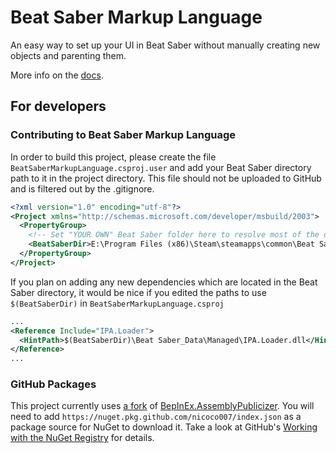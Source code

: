 # Beat Saber Markup Language
An easy way to set up your UI in Beat Saber without manually creating new objects and parenting them.

More info on the [docs](https://monkeymanboy.github.io/BSML-Docs/).

## For developers

### Contributing to Beat Saber Markup Language
In order to build this project, please create the file `BeatSaberMarkupLanguage.csproj.user` and add your Beat Saber directory path to it in the project directory.
This file should not be uploaded to GitHub and is filtered out by the .gitignore.

```xml
<?xml version="1.0" encoding="utf-8"?>
<Project xmlns="http://schemas.microsoft.com/developer/msbuild/2003">
  <PropertyGroup>
    <!-- Set "YOUR OWN" Beat Saber folder here to resolve most of the dependency paths! -->
    <BeatSaberDir>E:\Program Files (x86)\Steam\steamapps\common\Beat Saber</BeatSaberDir>
  </PropertyGroup>
</Project>
```

If you plan on adding any new dependencies which are located in the Beat Saber directory, it would be nice if you edited the paths to use `$(BeatSaberDir)` in `BeatSaberMarkupLanguage.csproj`

```xml
...
<Reference Include="IPA.Loader">
  <HintPath>$(BeatSaberDir)\Beat Saber_Data\Managed\IPA.Loader.dll</HintPath>
</Reference>
...
```

### GitHub Packages
This project currently uses [a fork](github.com/nicoco007/BepInEx.AssemblyPublicizer) of [BepInEx.AssemblyPublicizer](github.com/BepInEx/BepInEx.AssemblyPublicizer). You will need to add `https://nuget.pkg.github.com/nicoco007/index.json` as a package source for NuGet to download it. Take a look at GitHub's [Working with the NuGet Registry](https://docs.github.com/en/packages/working-with-a-github-packages-registry/working-with-the-nuget-registry#authenticating-to-github-packages) for details.
